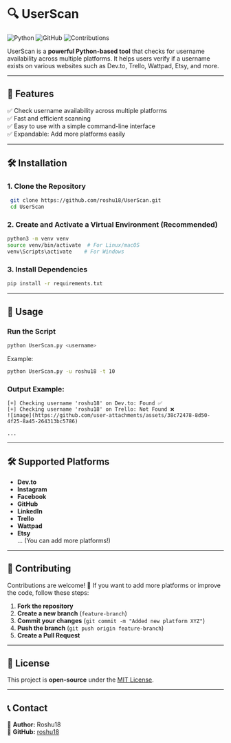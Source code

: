 # 🔍 UserScan

![Python](https://img.shields.io/badge/Python-3.x-blue?style=flat&logo=python)
![GitHub](https://img.shields.io/github/license/roshu18/UserScan)
![Contributions](https://img.shields.io/badge/Contributions-Welcome-brightgreen)

UserScan is a **powerful Python-based tool** that checks for username availability across multiple platforms. It helps users verify if a username exists on various websites such as Dev.to, Trello, Wattpad, Etsy, and more.

---

## 🚀 Features
✅ Check username availability across multiple platforms  
✅ Fast and efficient scanning  
✅ Easy to use with a simple command-line interface  
✅ Expandable: Add more platforms easily  

---

## 🛠️ Installation

### **1. Clone the Repository**
```sh
 git clone https://github.com/roshu18/UserScan.git
 cd UserScan
```

### **2. Create and Activate a Virtual Environment (Recommended)**
```sh
python3 -m venv venv
source venv/bin/activate  # For Linux/macOS
venv\Scripts\activate    # For Windows
```

### **3. Install Dependencies**
```sh
pip install -r requirements.txt
```

---

## 📌 Usage

### **Run the Script**
```sh
python UserScan.py <username>
```
Example:
```sh
python UserScan.py -u roshu18 -t 10
```

### **Output Example:**
```
[+] Checking username 'roshu18' on Dev.to: Found ✅
[+] Checking username 'roshu18' on Trello: Not Found ❌
![image](https://github.com/user-attachments/assets/38c72478-8d50-4f25-8a45-264313bc5786)

...
```

---

## 🛠️ Supported Platforms
- **Dev.to**
- **Instagram**
- **Facebook**
- **GitHub**
- **LinkedIn** 
- **Trello**  
- **Wattpad**  
- **Etsy**  
... (You can add more platforms!)

---

## 🤝 Contributing
Contributions are welcome! 🎉 If you want to add more platforms or improve the code, follow these steps:

1. **Fork the repository**
2. **Create a new branch** (`feature-branch`)
3. **Commit your changes** (`git commit -m "Added new platform XYZ"`)
4. **Push the branch** (`git push origin feature-branch`)
5. **Create a Pull Request**

---

## 📝 License
This project is **open-source** under the [MIT License](LICENSE).

---

## 📞 Contact
👤 **Author:** Roshu18  
🔗 **GitHub:** [roshu18](https://github.com/roshu18)

